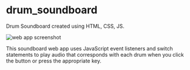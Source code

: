 # drum_soundboard
Drum Soundboard created using HTML, CSS, JS. 

![web app screenshot](drum_soundboard/screenshot.JPEG)

This soundboard web app uses JavaScript event listeners and switch statements to play audio that corresponds with each drum when you click the button or press the appropriate key.
